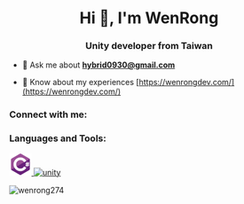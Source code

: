 <h1 align="center">Hi 👋, I'm WenRong</h1>
<h3 align="center">Unity developer from Taiwan</h3>

- 💬 Ask me about **hybrid0930@gmail.com**

- 📄 Know about my experiences [https://wenrongdev.com/](https://wenrongdev.com/)

<h3 align="left">Connect with me:</h3>
<p align="left">
</p>

<h3 align="left">Languages and Tools:</h3>
<p align="left"> <a href="https://www.w3schools.com/cs/" target="_blank" rel="noreferrer"> <img src="https://raw.githubusercontent.com/devicons/devicon/master/icons/csharp/csharp-original.svg" alt="csharp" width="40" height="40"/> </a> <a href="https://unity.com/" target="_blank" rel="noreferrer"> <img src="https://www.vectorlogo.zone/logos/unity3d/unity3d-icon.svg" alt="unity" width="40" height="40"/> </a> </p>

<p><img align="center" src="https://github-readme-streak-stats.herokuapp.com/?user=wenrong274&" alt="wenrong274" /></p>
